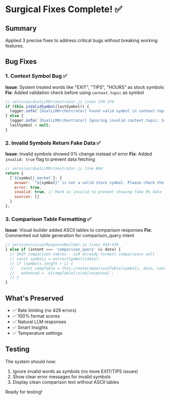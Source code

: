 # Surgical Fixes Complete! ✅

## Summary
Applied 3 precise fixes to address critical bugs without breaking working features.

## Bug Fixes

### 1. Context Symbol Bug ✅
**Issue**: System treated words like "EXIT", "TIPS", "HOURS" as stock symbols
**Fix**: Added validation check before using `context.topic` as symbol

```javascript
// services/dualLLMOrchestrator.js lines 370-376
if (this.isValidSymbol(lastSymbol)) {
  logger.info(`[DualLLMOrchestrator] Found valid symbol in context.topic: ${lastSymbol}`);
} else {
  logger.info(`[DualLLMOrchestrator] Ignoring invalid context.topic: ${lastSymbol}`);
  lastSymbol = null;
}
```

### 2. Invalid Symbols Return Fake Data ✅
**Issue**: Invalid symbols showed 0% change instead of error
**Fix**: Added `invalid: true` flag to prevent data fetching

```javascript
// services/dualLLMOrchestrator.js line 884
return {
  [`${symbol}_market`]: {
    answer: `"${symbol}" is not a valid stock symbol. Please check the symbol and try again.`,
    error: true,
    invalid: true, // Mark as invalid to prevent showing fake 0% data
    sources: []
  }
};
```

### 3. Comparison Table Formatting ✅
**Issue**: Visual builder added ASCII tables to comparison responses
**Fix**: Commented out table generation for comparison_query intent

```javascript
// services/visualResponseBuilder.js lines 434-439
} else if (intent === 'comparison_query' && data) {
  // SKIP comparison tables - LLM already formats comparisons well
  // const symbols = extractSymbols(data);
  // if (symbols.length > 1) {
  //   const compTable = this.createComparisonTable(symbols, data, userLevel);
  //   enhanced = `${compTable}\n\n${response}`;
  // }
}
```

## What's Preserved
- ✅ Rate limiting (no 429 errors)
- ✅ 100% format scores
- ✅ Natural LLM responses
- ✅ Smart Insights
- ✅ Temperature settings

## Testing
The system should now:
1. Ignore invalid words as symbols (no more EXIT/TIPS issues)
2. Show clear error messages for invalid symbols
3. Display clean comparison text without ASCII tables

Ready for testing!